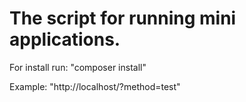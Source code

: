 # The script for running mini applications.

For install run: "composer install"

Example: "http://localhost/?method=test"